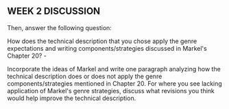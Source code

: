 ## WEEK 2 DISCUSSION

Then, answer the following question:

  How does the technical description that you chose apply the genre expectations and writing components/strategies discussed in Markel's Chapter 20?
    -
    
Incorporate the ideas of Markel and write one paragraph analyzing how the technical description does or does not apply the genre components/strategies mentioned in Chapter 20. For where you see lacking application of Markel's genre strategies, discuss what revisions you think would help improve the technical description.
